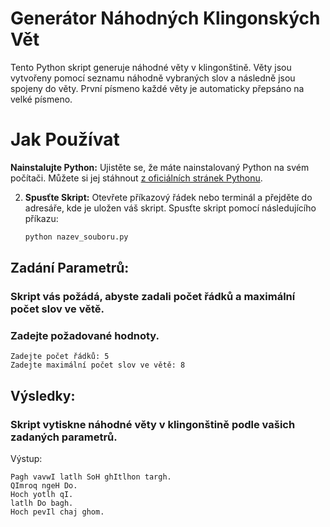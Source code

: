 # Generátor Náhodných Klingonských Vět

Tento Python skript generuje náhodné věty v klingonštině. Věty jsou vytvořeny pomocí seznamu náhodně vybraných slov a následně jsou spojeny do věty. První písmeno každé věty je automaticky přepsáno na velké písmeno.

# Jak Používat

**Nainstalujte Python:**
   Ujistěte se, že máte nainstalovaný Python na svém počítači. Můžete si jej stáhnout [z oficiálních stránek Pythonu](https://www.python.org/downloads/).

2. **Spusťte Skript:**
   Otevřete příkazový řádek nebo terminál a přejděte do adresáře, kde je uložen váš skript. Spusťte skript pomocí následujícího příkazu:

   ```bash
   python nazev_souboru.py
   
## Zadání Parametrů:
### Skript vás požádá, abyste zadali počet řádků a maximální počet slov ve větě. 
### Zadejte požadované hodnoty.
    Zadejte počet řádků: 5
    Zadejte maximální počet slov ve větě: 8

## Výsledky:
### Skript vytiskne náhodné věty v klingonštině podle vašich zadaných parametrů.
Výstup:
   
    Pagh vavwI latlh SoH ghItlhon targh.
    QImroq ngeH Do.
    Hoch yotlh qI.
    latlh Do bagh.
    Hoch pevIl chaj ghom.



